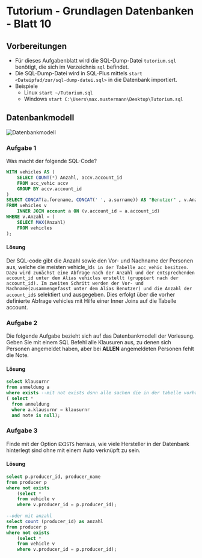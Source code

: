 # Tutorium - Grundlagen Datenbanken - Blatt 10

## Vorbereitungen
* Für dieses Aufgabenblatt wird die SQL-Dump-Datei `tutorium.sql` benötigt, die sich im Verzeichnis `sql` befindet.
* Die SQL-Dump-Datei wird in SQL-Plus mittels `start <Dateipfad/zur/sql-dump-datei.sql>` in die Datenbank importiert.
* Beispiele
  * Linux `start ~/Tutorium.sql`
  * Windows `start C:\Users\max.mustermann\Desktop\Tutorium.sql`

## Datenbankmodell
![Datenbankmodell](./img/datamodler_schema.png)

### Aufgabe 1
Was macht der folgende SQL-Code?

```sql
WITH vehicles AS (
    SELECT COUNT(*) Anzahl, accv.account_id
    FROM acc_vehic accv
    GROUP BY accv.account_id
)
SELECT CONCAT(a.forename, CONCAT(' ', a.surname)) AS "Benutzer" , v.Anzahl AS "Anzahl"
FROM vehicles v
    INNER JOIN account a ON (v.account_id = a.account_id)
WHERE v.Anzahl = (
    SELECT MAX(Anzahl)
    FROM vehicles
);
```

#### Lösung
Der SQL-code gibt die Anzahl sowie den Vor- und Nachname der Personen aus, welche die meisten vehicle_id`s in
der Tabelle acc_vehic besitzen. Dazu wird zunächst eine Abfrage nach der Anzahl und der entsprechenden account_id
unter dem Alias vehicles erstellt (gruppiert nach der account_id). Im zweiten Schritt werden der Vor- und Nachname(zusammengefasst unter dem Alias Benutzer)
und die Anzahl der account_id`s selektiert und ausgegeben. Dies erfolgt über die vorher definierte Abfrage vehicles mit Hilfe einer Inner Joins auf die Tabelle account.

### Aufgabe 2
Die folgende Aufgabe bezieht sich auf das Datenbankmodell der Vorlesung.
Geben Sie mit einem SQL Befehl alle Klausuren aus, zu denen sich Personen angemeldet haben, aber bei **ALLEN** angemeldeten Personen fehlt die Note.

#### Lösung
```sql
select klausurnr
from anmeldung a
where exists --mit not exists dsnn alle sachen die in der tabelle vorhaben sind wird false und umgekehr, und wenn es where exists ist dann wenn es vorhanden ist dann ist es true
( select *
  from anmeldung
  where a.klausurnr = klausurnr
  and note is null);
```

### Aufgabe 3
Finde mit der Option `EXISTS` herraus, wie viele Hersteller in der Datenbank hinterlegt sind ohne mit einem Auto verknüpft zu sein.

#### Lösung
```sql
select p.producer_id, producer_name
from producer p
where not exists
	(select *
	from vehicle v 
	where v.producer_id = p.producer_id);
	
--oder mit anzahl
select count (producer_id) as anzahl
from producer p
where not exists
	(select *
	from vehicle v
	where v.producer_id = p.producer_id);
```
